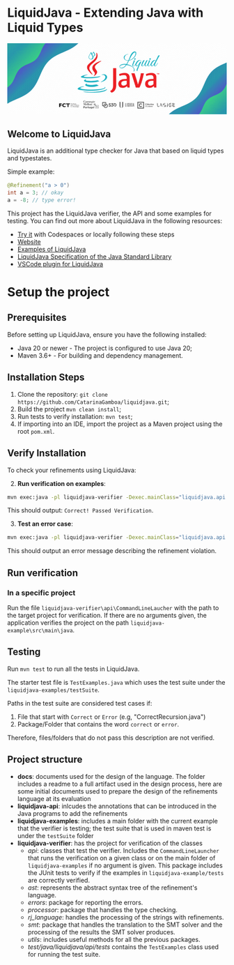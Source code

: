 # LiquidJava - Extending Java with Liquid Types

![LiquidJava Banner](docs/design/figs/banner.gif)

## Welcome to LiquidJava

LiquidJava is an additional type checker for Java that based on liquid types and typestates.

Simple example:

```java
@Refinement("a > 0")
int a = 3; // okay
a = -8; // type error!
```

This project has the LiquidJava verifier, the API and some examples for testing.
You can find out more about LiquidJava in the following resources:

* [Try it](https://github.com/CatarinaGamboa/liquidjava-examples) with Codespaces or locally following these steps
* [Website](https://catarinagamboa.github.io/liquidjava.html)
* [Examples of LiquidJava](https://github.com/CatarinaGamboa/liquidjava-examples)
* [LiquidJava Specification of the Java Standard Library](https://github.com/CatarinaGamboa/liquid-java-external-libs)
* [VSCode plugin for LiquidJava](https://github.com/CatarinaGamboa/vscode-liquidjava)
<!-- * [Formalization of LiquidJava](https://github.com/CatarinaGamboa/liquidjava-formalization) - not opensource yet -->

# Setup the project

## Prerequisites
Before setting up LiquidJava, ensure you have the following installed:

- Java 20 or newer - The project is configured to use Java 20;
- Maven 3.6+ - For building and dependency management.

## Installation Steps

1. Clone the repository: `git clone https://github.com/CatarinaGamboa/liquidjava.git`;
2. Build the project `mvn clean install`;
3. Run tests to verify installation: `mvn test`;
4. If importing into an IDE, import the project as a Maven project using the root `pom.xml`.

## Verify Installation

To check your refinements using LiquidJava:

2. **Run verification on examples**:
```bash
mvn exec:java -pl liquidjava-verifier -Dexec.mainClass="liquidjava.api.CommandLineLauncher" -Dexec.args="liquidjava-example/src/main/java/testSuite/CorrectSimpleAssignment.java"
```
   This should output: `Correct! Passed Verification`.

3. **Test an error case**:
```bash
mvn exec:java -pl liquidjava-verifier -Dexec.mainClass="liquidjava.api.CommandLineLauncher" -Dexec.args="liquidjava-example/src/main/java/testSuite/ErrorSimpleAssignment.java"
```
   This should output an error message describing the refinement violation.

## Run verification

### In a specific project

Run the file `liquidjava-verifier\api\CommandLineLaucher` with the path to the target project for verification.
If there are no arguments given, the application verifies the project on the path `liquidjava-example\src\main\java`.

## Testing

Run `mvn test` to run all the tests in LiquidJava.

The starter test file is `TestExamples.java` which uses the test suite under the `liquidjava-examples/testSuite`.

Paths in the test suite are considered test cases if:

1. File that start with `Correct` or `Error` (e.g, "CorrectRecursion.java")
2. Package/Folder that contains the word `correct` or `error`.

Therefore, files/folders that do not pass this description are not verified.

## Project structure

* **docs**: documents used for the design of the language. The folder includes a readme to a full artifact used in the design process, here are some initial documents used to prepare the design of the refinements language at its evaluation
* **liquidjava-api**: inlcudes the annotations that can be introduced in the Java programs to add the refinements
* **liquidjava-examples**: includes a main folder with the current example that the verifier is testing; the test suite that is used in maven test is under the `testSuite` folder
* **liquidjava-verifier**: has the project for verification of the classes
  * *api*: classes that test the verifier. Includes the `CommandLineLauncher` that runs the verification on a given class or on the main folder of `liquidjava-examples` if no argument is given. This package includes the JUnit tests to verify if the examples in `liquidjava-example/tests` are correctly verified.
  * *ast*: represents the abstract syntax tree of the refinement's language.
  * *errors*: package for reporting the errors.
  * *processor*: package that handles the type checking.
  * *rj_language*: handles the processing of the strings with refinements.
  * *smt*: package that handles the translation to the SMT solver and the processing of the results the SMT solver produces.
  * *utils*: includes useful methods for all the previous packages.
  * *test/java/liquidjava/api/tests* contains the `TestExamples` class used for running the test suite.
